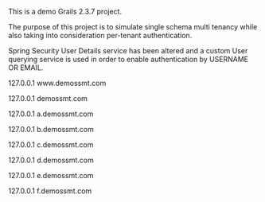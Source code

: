<p>This is a demo Grails 2.3.7 project.</p>
<p>The purpose of this project is to simulate single schema multi tenancy while also taking into consideration per-tenant authentication.</p>
<p>Spring Security User Details service has been altered and a custom User querying service is used in order to enable authentication by USERNAME OR EMAIL.</p>

<p>127.0.0.1	www.demossmt.com</p>
<p>127.0.0.1	demossmt.com</p>
<p>127.0.0.1	a.demossmt.com</p>
<p>127.0.0.1	b.demossmt.com</p>
<p>127.0.0.1	c.demossmt.com</p>
<p>127.0.0.1	d.demossmt.com</p>
<p>127.0.0.1	e.demossmt.com</p>
<p>127.0.0.1	f.demossmt.com</p>